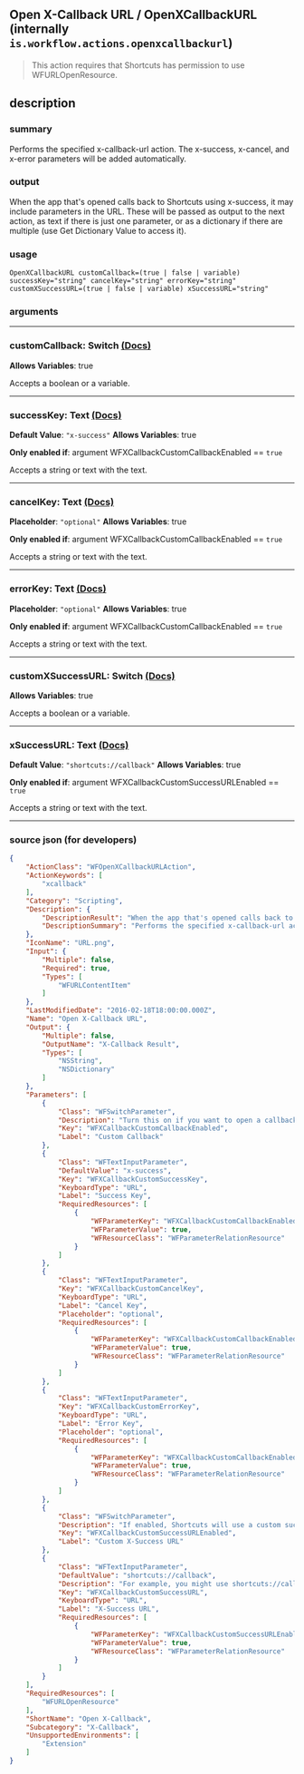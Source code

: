 
## Open X-Callback URL / OpenXCallbackURL (internally `is.workflow.actions.openxcallbackurl`)

> This action requires that Shortcuts has permission to use WFURLOpenResource.


## description

### summary

Performs the specified x-callback-url action. The x-success, x-cancel, and x-error parameters will be added automatically.


### output

When the app that's opened calls back to Shortcuts using x-success, it may include parameters in the URL. These will be passed as output to the next action, as text if there is just one parameter, or as a dictionary if there are multiple (use Get Dictionary Value to access it).

### usage
```
OpenXCallbackURL customCallback=(true | false | variable) successKey="string" cancelKey="string" errorKey="string" customXSuccessURL=(true | false | variable) xSuccessURL="string"
```

### arguments

---

### customCallback: Switch [(Docs)](https://pfgithub.github.io/shortcutslang/gettingstarted#switch-or-expanding-or-boolean-fields)
**Allows Variables**: true



Accepts a boolean
or a variable.

---

### successKey: Text [(Docs)](https://pfgithub.github.io/shortcutslang/gettingstarted#text-field)
**Default Value**: `"x-success"`
**Allows Variables**: true

**Only enabled if**: argument WFXCallbackCustomCallbackEnabled == `true`

Accepts a string 
or text
with the text.

---

### cancelKey: Text [(Docs)](https://pfgithub.github.io/shortcutslang/gettingstarted#text-field)
**Placeholder**: `"optional"`
**Allows Variables**: true

**Only enabled if**: argument WFXCallbackCustomCallbackEnabled == `true`

Accepts a string 
or text
with the text.

---

### errorKey: Text [(Docs)](https://pfgithub.github.io/shortcutslang/gettingstarted#text-field)
**Placeholder**: `"optional"`
**Allows Variables**: true

**Only enabled if**: argument WFXCallbackCustomCallbackEnabled == `true`

Accepts a string 
or text
with the text.

---

### customXSuccessURL: Switch [(Docs)](https://pfgithub.github.io/shortcutslang/gettingstarted#switch-or-expanding-or-boolean-fields)
**Allows Variables**: true



Accepts a boolean
or a variable.

---

### xSuccessURL: Text [(Docs)](https://pfgithub.github.io/shortcutslang/gettingstarted#text-field)
**Default Value**: `"shortcuts://callback"`
**Allows Variables**: true

**Only enabled if**: argument WFXCallbackCustomSuccessURLEnabled == `true`

Accepts a string 
or text
with the text.

---

### source json (for developers)

```json
{
	"ActionClass": "WFOpenXCallbackURLAction",
	"ActionKeywords": [
		"xcallback"
	],
	"Category": "Scripting",
	"Description": {
		"DescriptionResult": "When the app that's opened calls back to Shortcuts using x-success, it may include parameters in the URL. These will be passed as output to the next action, as text if there is just one parameter, or as a dictionary if there are multiple (use Get Dictionary Value to access it).",
		"DescriptionSummary": "Performs the specified x-callback-url action. The x-success, x-cancel, and x-error parameters will be added automatically."
	},
	"IconName": "URL.png",
	"Input": {
		"Multiple": false,
		"Required": true,
		"Types": [
			"WFURLContentItem"
		]
	},
	"LastModifiedDate": "2016-02-18T18:00:00.000Z",
	"Name": "Open X-Callback URL",
	"Output": {
		"Multiple": false,
		"OutputName": "X-Callback Result",
		"Types": [
			"NSString",
			"NSDictionary"
		]
	},
	"Parameters": [
		{
			"Class": "WFSwitchParameter",
			"Description": "Turn this on if you want to open a callback URL that is not x-callback-url compliant and uses keys other than “x-success”, “x-error”, and “x-cancel”.",
			"Key": "WFXCallbackCustomCallbackEnabled",
			"Label": "Custom Callback"
		},
		{
			"Class": "WFTextInputParameter",
			"DefaultValue": "x-success",
			"Key": "WFXCallbackCustomSuccessKey",
			"KeyboardType": "URL",
			"Label": "Success Key",
			"RequiredResources": [
				{
					"WFParameterKey": "WFXCallbackCustomCallbackEnabled",
					"WFParameterValue": true,
					"WFResourceClass": "WFParameterRelationResource"
				}
			]
		},
		{
			"Class": "WFTextInputParameter",
			"Key": "WFXCallbackCustomCancelKey",
			"KeyboardType": "URL",
			"Label": "Cancel Key",
			"Placeholder": "optional",
			"RequiredResources": [
				{
					"WFParameterKey": "WFXCallbackCustomCallbackEnabled",
					"WFParameterValue": true,
					"WFResourceClass": "WFParameterRelationResource"
				}
			]
		},
		{
			"Class": "WFTextInputParameter",
			"Key": "WFXCallbackCustomErrorKey",
			"KeyboardType": "URL",
			"Label": "Error Key",
			"Placeholder": "optional",
			"RequiredResources": [
				{
					"WFParameterKey": "WFXCallbackCustomCallbackEnabled",
					"WFParameterValue": true,
					"WFResourceClass": "WFParameterRelationResource"
				}
			]
		},
		{
			"Class": "WFSwitchParameter",
			"Description": "If enabled, Shortcuts will use a custom success callback URL. This is useful if the app you are calling uses placeholders in the x-success URL to pass output.",
			"Key": "WFXCallbackCustomSuccessURLEnabled",
			"Label": "Custom X-Success URL"
		},
		{
			"Class": "WFTextInputParameter",
			"DefaultValue": "shortcuts://callback",
			"Description": "For example, you might use shortcuts://callback?result=[[output]]",
			"Key": "WFXCallbackCustomSuccessURL",
			"KeyboardType": "URL",
			"Label": "X-Success URL",
			"RequiredResources": [
				{
					"WFParameterKey": "WFXCallbackCustomSuccessURLEnabled",
					"WFParameterValue": true,
					"WFResourceClass": "WFParameterRelationResource"
				}
			]
		}
	],
	"RequiredResources": [
		"WFURLOpenResource"
	],
	"ShortName": "Open X-Callback",
	"Subcategory": "X-Callback",
	"UnsupportedEnvironments": [
		"Extension"
	]
}
```
